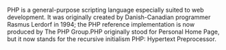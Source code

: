 PHP is a general-purpose scripting language especially suited to web development. It was originally created by Danish-Canadian programmer Rasmus Lerdorf in 1994; the PHP reference implementation is now produced by The PHP Group.PHP originally stood for Personal Home Page, but it now stands for the recursive initialism PHP: Hypertext Preprocessor.
